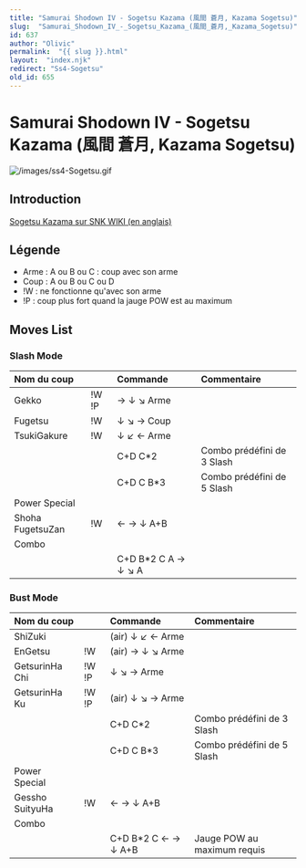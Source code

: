 ```yaml
---
title: "Samurai Shodown IV - Sogetsu Kazama (風間 蒼月, Kazama Sogetsu)"
slug:  "Samurai_Shodown_IV_-_Sogetsu_Kazama_(風間_蒼月,_Kazama_Sogetsu)"
id: 637
author: "Olivic"
permalink:  "{{ slug }}.html"
layout:  "index.njk"
redirect: "Ss4-Sogetsu"
old_id: 655
---
```


# Samurai Shodown IV - Sogetsu Kazama (風間 蒼月, Kazama Sogetsu)

![](/images/ss4-Sogetsu.gif "/images/ss4-Sogetsu.gif")

## Introduction

[Sogetsu Kazama sur SNK WIKI (en
anglais)](http://snk.wikia.com/wiki/Sogetsu_Kazama)

## Légende

- Arme : A ou B ou C : coup avec son arme
- Coup : A ou B ou C ou D
- !W : ne fonctionne qu'avec son arme
- !P : coup plus fort quand la jauge POW est au maximum

## Moves List

### Slash Mode

| Nom du coup      |       | Commande             | Commentaire                |
|:-----------------|-------|:---------------------|:---------------------------|
| Gekko            | !W !P | → ↓ ↘ Arme           |                            |
| Fugetsu          | !W    | ↓ ↘ → Coup           |                            |
| TsukiGakure      | !W    | ↓ ↙ ← Arme           |                            |
|                  |       | C+D C\*2             | Combo prédéfini de 3 Slash |
|                  |       | C+D C B\*3           | Combo prédéfini de 5 Slash |
| Power Special    |       |                      |                            |
| Shoha FugetsuZan | !W    | ← → ↓ A+B            |                            |
| Combo            |       |                      |                            |
|                  |       | C+D B\*2 C A → ↓ ↘ A |                            |

### Bust Mode

| Nom du coup     |       | Commande             | Commentaire                 |
|:----------------|-------|:---------------------|:----------------------------|
| ShiZuki         |       | (air) ↓ ↙ ← Arme     |                             |
| EnGetsu         | !W    | (air) → ↓ ↘ Arme     |                             |
| GetsurinHa Chi  | !W !P | ↓ ↘ → Arme           |                             |
| GetsurinHa Ku   | !W !P | (air) ↓ ↘ → Arme     |                             |
|                 |       | C+D C\*2             | Combo prédéfini de 3 Slash  |
|                 |       | C+D C B\*3           | Combo prédéfini de 5 Slash  |
| Power Special   |       |                      |                             |
| Gessho SuityuHa | !W    | ← → ↓ A+B            |                             |
| Combo           |       |                      |                             |
|                 |       | C+D B\*2 C ← → ↓ A+B | Jauge POW au maximum requis |

